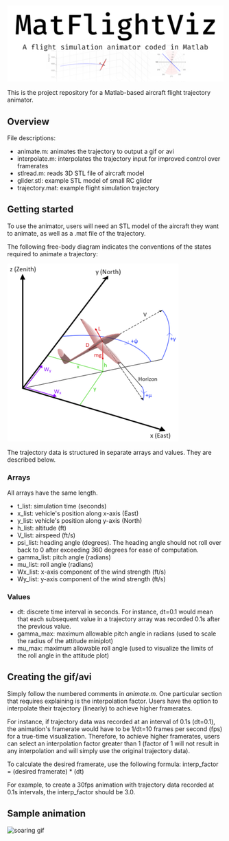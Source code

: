 
![Banner](./img/banner.png)

This is the project repository for a Matlab-based aircraft flight trajectory animator.

## Overview

File descriptions:
- animate.m: animates the trajectory to output a gif or avi
- interpolate.m: interpolates the trajectory input for improved control over framerates
- stlread.m: reads 3D STL file of aircraft model
- glider.stl: example STL model of small RC glider
- trajectory.mat: example flight simulation trajectory

## Getting started
To use the animator, users will need an STL model of the aircraft they want to animate, as well as a .mat file of the trajectory.

The following free-body diagram indicates the conventions of the states required to animate a trajectory:

<img src="./img/fbd.png" width="400">

The trajectory data is structured in separate arrays and values. They are described below.

### Arrays
All arrays have the same length.
- t_list: simulation time (seconds)
- x_list: vehicle's position along x-axis (East)
- y_list: vehicle's position along y-axis (North)
- h_list: altitude (ft)
- V_list: airspeed (ft/s)
- psi_list: heading angle (degrees). The heading angle should not roll over back to 0 after exceeding 360 degrees for ease of computation.
- gamma_list: pitch angle (radians)
- mu_list: roll angle (radians)
- Wx_list: x-axis component of the wind strength (ft/s)
- Wy_list: y-axis component of the wind strength (ft/s)

### Values
- dt: discrete time interval in seconds. For instance, dt=0.1 would mean that each subsequent value in a trajectory array was recorded 0.1s after the previous value.
- gamma_max: maximum allowable pitch angle in radians (used to scale the radius of the attitude miniplot)
- mu_max: maximum allowable roll angle (used to visualize the limits of the roll angle in the attitude plot)

## Creating the gif/avi
Simply follow the numbered comments in *animate.m*.
One particular section that requires explaining is the interpolation factor.
Users have the option to interpolate their trajectory (linearly) to achieve higher framerates.

For instance, if trajectory data was recorded at an interval of 0.1s (dt=0.1), the animation's framerate would have to be 1/dt=10 frames per second (fps) for a true-time visualization. Therefore, to achieve higher framerates, users can select an interpolation factor greater than 1 (factor of 1 will not result in any interpolation and will simply use the original trajectory data).

To calculate the desired framerate, use the following formula:
interp_factor = (desired framerate) * (dt)

For example, to create a 30fps animation with trajectory data recorded at 0.1s intervals, the interp_factor should be 3.0.

## Sample animation
![soaring gif](./myflight.gif)
